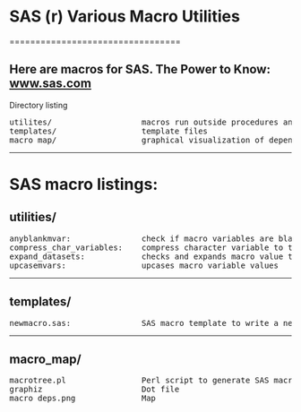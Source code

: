 # SAS (r) Various Macro Utilities
=================================
## Here are macros for SAS. The Power to Know: www.sas.com
Directory listing
<pre>
utilites/                   macros run outside procedures and data steps
templates/                  template files
macro_map/                  graphical visualization of dependencies
</pre>
-------------------------------------------------------------------------------
SAS macro listings:
==================
## utilities/
<pre>
anyblankmvar:               check if macro variables are blank
compress_char_variables:    compress character variable to the maximum length of a variable value
expand_datasets:            checks and expands macro value to dataset names
upcasemvars:                upcases macro variable values
</pre>
-------------------------------------------------------------------------------
## templates/
<pre>
newmacro.sas:               SAS macro template to write a new macro
</pre>
-------------------------------------------------------------------------------
## macro_map/
<pre>
macrotree.pl                Perl script to generate SAS macro dependencies
graphiz                     Dot file
macro_deps.png              Map
</pre>
